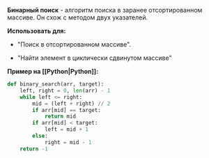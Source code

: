 **Бинарный поиск** - алгоритм поиска в заранее отсортированном массиве. Он схож с методом двух указателей.

**Использовать для:** 

- "Поиск в отсортированном массиве".

- "Найти элемент в циклически сдвинутом массиве"

**Пример на [[Python|Python]]:**

```Python
def binary_search(arr, target):
    left, right = 0, len(arr) - 1
    while left <= right:
        mid = (left + right) // 2
        if arr[mid] == target: 
	        return mid
        if arr[mid] < target: 
	        left = mid + 1
        else: 
	        right = mid - 1
    return -1
```

